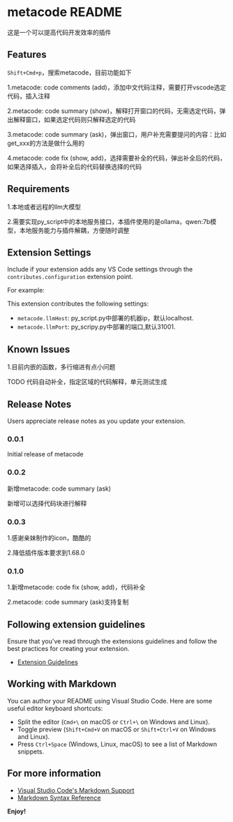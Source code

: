 # metacode README
这是一个可以提高代码开发效率的插件

## Features
`Shift+Cmd+p`，搜索metacode，目前功能如下

1.metacode: code comments (add)，添加中文代码注释，需要打开vscode选定代码，插入注释

2.metacode: code summary (show)，解释打开窗口的代码，无需选定代码，弹出解释窗口，如果选定代码则只解释选定的代码

3.metacode: code summary (ask)，弹出窗口，用户补充需要提问的内容：比如get_xxx的方法是做什么用的

4.metacode: code fix (show, add)，选择需要补全的代码，弹出补全后的代码，如果选择插入，会将补全后的代码替换选择的代码

## Requirements

1.本地或者远程的llm大模型

2.需要实现py_script中的本地服务接口，本插件使用的是ollama，qwen:7b模型，本地服务能力与插件解耦，方便随时调整

## Extension Settings

Include if your extension adds any VS Code settings through the `contributes.configuration` extension point.

For example:

This extension contributes the following settings:

* `metacode.llmHost`: py_script.py中部署的机器ip，默认localhost.
* `metacode.llmPort`: py_scripy.py中部署的端口,默认31001.

## Known Issues

1.目前内嵌的函数，多行缩进有点小问题

TODO 代码自动补全，指定区域的代码解释，单元测试生成

## Release Notes

Users appreciate release notes as you update your extension.

### 0.0.1

Initial release of metacode

### 0.0.2

新增metacode: code summary (ask)

新增可以选择代码块进行解释

### 0.0.3

1.感谢亲妹制作的icon，酷酷的

2.降低插件版本要求到1.68.0

### 0.1.0

1.新增metacode: code fix (show, add)，代码补全

2.metacode: code summary (ask)支持复制

## Following extension guidelines

Ensure that you've read through the extensions guidelines and follow the best practices for creating your extension.

* [Extension Guidelines](https://code.visualstudio.com/api/references/extension-guidelines)

## Working with Markdown

You can author your README using Visual Studio Code. Here are some useful editor keyboard shortcuts:

* Split the editor (`Cmd+\` on macOS or `Ctrl+\` on Windows and Linux).
* Toggle preview (`Shift+Cmd+V` on macOS or `Shift+Ctrl+V` on Windows and Linux).
* Press `Ctrl+Space` (Windows, Linux, macOS) to see a list of Markdown snippets.

## For more information

* [Visual Studio Code's Markdown Support](http://code.visualstudio.com/docs/languages/markdown)
* [Markdown Syntax Reference](https://help.github.com/articles/markdown-basics/)

**Enjoy!**

